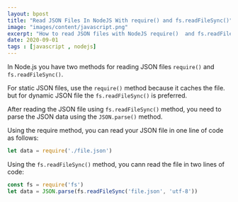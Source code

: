 ```yaml
---
layout: bpost
title: "Read JSON Files In NodeJS With require() and fs.readFileSync()"
image: "images/content/javascript.png"
excerpt: "How to read JSON files with NodeJS require()  and fs.readFileSync()"
date: 2020-09-01
tags : [javascript , nodejs]
---
```


In Node.js you have two methods for reading JSON files `require()` and `fs.readFileSync()`. 

For static JSON files, use the `require()` method because it caches the file. but for dynamic JSON file the `fs.readFileSync()` is preferred.

After reading the JSON file using `fs.readFileSync()` method, you need to parse the JSON data using the `JSON.parse()` method.

Using the require method, you can read your JSON file in one line of code as follows:

```js
let data = require('./file.json')
```

Using the `fs.readFileSync()` method, you cann read the file in two lines of code:

```js
const fs = require('fs')
let data = JSON.parse(fs.readFileSync('file.json', 'utf-8'))
```
